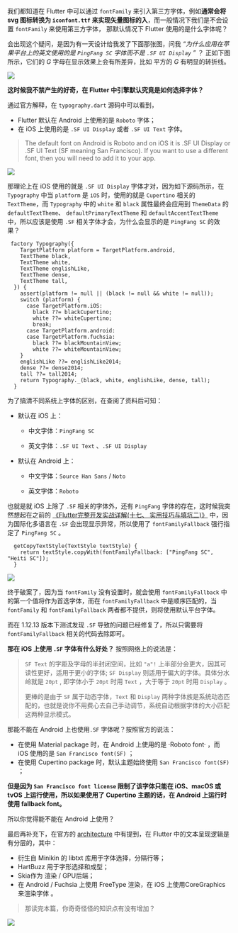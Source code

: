我们都知道在 Flutter 中可以通过 `fontFamily` 来引入第三方字体，例如**通常会将 svg 图标转换为 `iconfont.ttf` 来实现矢量图标的入**，而一般情况下我们是不会设置 `fontFamily` 来使用第三方字体， 那默认情况下 Flutter 使用的是什么字体呢？


会出现这个疑问，是因为有一天设计给我发了下面那张图，问我 *“为什么应用在苹果平台上的英文使用的是 `PingFang SC` 字体而不是 `.SF UI Display` ”* ？ 正如下图所示，它们的 *G* 字母在显示效果上会有所差异，比如 平方的 *G* 有明显的转折线。


![](http://img.cdn.guoshuyu.cn/20200619_Flutter-Font-Other/image1)


**这时候我不禁产生的好奇，在 Flutter 中引擎默认究竟是如何选择字体？**

通过官方解释，在 
`typography.dart` 源码中可以看到，

- Flutter 默认在 Android 上使用的是 `Roboto` 字体；
- 在 iOS 上使用的是 `.SF UI Display` 或者 `.SF UI Text` 字体。

> The default font on Android is Roboto and on iOS it is .SF UI Display or .SF UI Text (SF meaning San Francisco). If you want to use a different font, then you will need to add it to your app. 

![](http://img.cdn.guoshuyu.cn/20200619_Flutter-Font-Other/image2)

那理论上在 iOS 使用的就是 `.SF UI Display` 字体才对，因为如下源码所示，在 `Typography` 中当  `platform` 是 `iOS` 时，使用的就是 `Cupertino` 相关的 `TextTheme`，而 `Typography`  中的 `white` 和 `black` 属性最终会应用到 `ThemeData` 的 `defaultTextTheme`、 `defaultPrimaryTextTheme` 和  `defaultAccentTextTheme` 中，所以应该是使用 `.SF` 相关字体才会，为什么会显示的是 `PingFang SC` 的效果？

```
 factory Typography({
    TargetPlatform platform = TargetPlatform.android,
    TextTheme black,
    TextTheme white,
    TextTheme englishLike,
    TextTheme dense,
    TextTheme tall,
  }) {
    assert(platform != null || (black != null && white != null));
    switch (platform) {
      case TargetPlatform.iOS:
        black ??= blackCupertino;
        white ??= whiteCupertino;
        break;
      case TargetPlatform.android:
      case TargetPlatform.fuchsia:
        black ??= blackMountainView;
        white ??= whiteMountainView;
    }
    englishLike ??= englishLike2014;
    dense ??= dense2014;
    tall ??= tall2014;
    return Typography._(black, white, englishLike, dense, tall);
  }
```

为了搞清不同系统上字体的区别，在查阅了资料后可知：

- 默认在 iOS 上：

   - 中文字体：`PingFang SC`

   - 英文字体：`.SF UI Text` 、`.SF UI Display`

- 默认在 Android 上：

   - 中文字体：`Source Han Sans` / `Noto`

    - 英文字体：`Roboto`

也就是就 iOS 上除了 `.SF` 相关的字体外，还有 `PingFang` 字体的存在，这时候我突然想起在之前的 [《Flutter完整开发实战详解(十七、 实用技巧与填坑二)》](https://juejin.im/post/5d6cb579f265da03da24aeb9#heading-10) 中，因为国际化多语言在 `.SF` 会出现显示异常，所以使用了 `fontFamilyFallback` 强行指定了 `PingFang SC` 。


```
  getCopyTextStyle(TextStyle textStyle) {
    return textStyle.copyWith(fontFamilyFallback: ["PingFang SC", "Heiti SC"]);
  }
```


![](http://img.cdn.guoshuyu.cn/20200619_Flutter-Font-Other/image3)

终于破案了，因为当 `fontFamily` 没有设置时，就会使用 `fontFamilyFallback` 中的第一个值将作为首选字体，而在 `fontFamilyFallback` 中是顺序匹配的，当`fontFamily` 和 `fontFamilyFallback` 两者都不提供，则将使用默认平台字体。


而在 1.12.13 版本下测试发现 `.SF` 导致的问题已经修复了，所以只需要将 `fontFamilyFallback` 相关的代码去除即可。

**那在 iOS 上使用 `.SF` 字体有什么好处？** 按照网络上的说法是：

> `SF Text` 的字距及字母的半封闭空间，比如 `"a"!` 上半部分会更大，因其可读性更好，适用于更小的字体; `SF Display` 则适用于偏大的字体。具体分水岭就是 `20pt` , 即字体小于 `20pt` 时用 `Text` ，大于等于 `20pt` 时用 `Display` 。
>
> 更棒的是由于 `SF` 属于动态字体，`Text` 和 `Display` 两种字体族是系统动态匹配的，也就是说你不用费心去自己手动调节，系统自动根据字体的大小匹配这两种显示模式。


那能不能在 Android 上也使用`.SF` 字体呢？按照官方的说法：

- 在使用 Material package 时，在 Android 上使用的是 ·Roboto font· ，而 iOS 使用的是 `San Francisco font(SF)` ；
- 在使用 Cupertino package 时，默认主题始终使用 `San Francisco font(SF)` ；

**但是因为 `San Francisco font license` 限制了该字体只能在 iOS、macOS 或 tvOS 上运行使用，所以如果使用了 Cupertino 主题的话，在 Android 上运行时使用 fallback font。**


所以你觉得能不能在 Android 上使用？


最后再补充下，在官方的 [architecture](https://github.com/flutter/flutter/wiki/The-Engine-architecture) 中有提到，在 Flutter 中的文本呈现逻辑是有分层的，其中：

- 衍生自 Minikin 的 libtxt 库用于字体选择，分隔行等；
- HartBuzz 用于字形选择和成型；
- Skia作为 渲染 / GPU后端；
- 在 Android / Fuchsia 上使用 FreeType 渲染，在 iOS 上使用CoreGraphics 来渲染字体 。


> 那读完本篇，你奇奇怪怪的知识点有没有增加？



![](http://img.cdn.guoshuyu.cn/20200619_Flutter-Font-Other/image4)